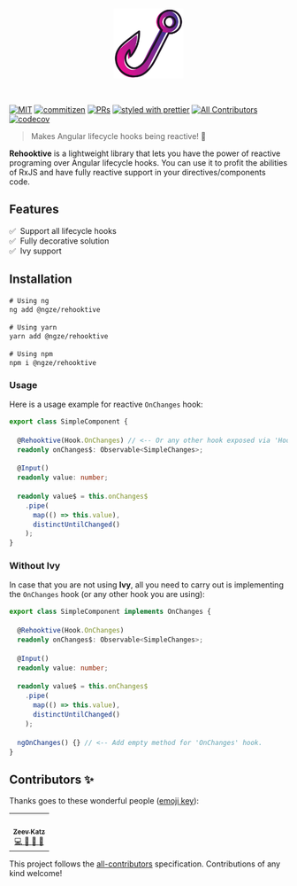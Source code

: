 <br />

<p align="center">
 <img width="25%" height="25%" src="./logo.svg">
</p>

<br />

[![MIT](https://img.shields.io/packagist/l/doctrine/orm.svg?style=flat-square)]()
[![commitizen](https://img.shields.io/badge/commitizen-friendly-brightgreen.svg?style=flat-square)]()
[![PRs](https://img.shields.io/badge/PRs-welcome-brightgreen.svg?style=flat-square)]()
[![styled with prettier](https://img.shields.io/badge/styled_with-prettier-ff69b4.svg?style=flat-square)](https://github.com/prettier/prettier)
[![All Contributors](https://img.shields.io/badge/all_contributors-1-orange.svg?style=flat-square)](#contributors-)
[![codecov](https://codecov.io/gh/ngze/rehooktive/branch/develop/graph/badge.svg)](https://codecov.io/gh/ngze/rehooktive)

> Makes Angular lifecycle hooks being reactive! 🚀

**Rehooktive** is a lightweight library that lets you have the power of reactive programing over Angular lifecycle hooks.
You can use it to profit the abilities of RxJS and have fully reactive support in your directives/components code.  

## Features

✅&nbsp;&nbsp;Support all lifecycle hooks
<br />
✅&nbsp;&nbsp;Fully decorative solution
<br />
✅&nbsp;&nbsp;Ivy support

## Installation

```
# Using ng
ng add @ngze/rehooktive

# Using yarn
yarn add @ngze/rehooktive

# Using npm
npm i @ngze/rehooktive
```

### Usage

Here is a usage example for reactive `OnChanges` hook:

```ts
export class SimpleComponent {

  @Rehooktive(Hook.OnChanges) // <-- Or any other hook exposed via 'Hook' enum.
  readonly onChanges$: Observable<SimpleChanges>;

  @Input()
  readonly value: number;

  readonly value$ = this.onChanges$
    .pipe(
      map(() => this.value),
      distinctUntilChanged()
    );
}
```

### Without Ivy

In case that you are not using **Ivy**, all you need to carry out is implementing the `OnChanges` hook (or any other hook you are using):

```ts
export class SimpleComponent implements OnChanges {

  @Rehooktive(Hook.OnChanges)
  readonly onChanges$: Observable<SimpleChanges>;

  @Input()
  readonly value: number;

  readonly value$ = this.onChanges$
    .pipe(
      map(() => this.value),
      distinctUntilChanged()
    );

  ngOnChanges() {} // <-- Add empty method for 'OnChanges' hook.
}
```

## Contributors ✨

Thanks goes to these wonderful people ([emoji key](https://allcontributors.org/docs/en/emoji-key)):

<!-- ALL-CONTRIBUTORS-LIST:START - Do not remove or modify this section -->
<!-- prettier-ignore-start -->
<!-- markdownlint-disable -->
<table>
  <tr>
    <td align="center"><a href="https://il.linkedin.com/in/zeev-katz"><img src="https://avatars0.githubusercontent.com/u/21024245?v=4?s=100" width="100px;" alt=""/><br /><sub><b>Zeev Katz</b></sub></a><br /><a href="https://github.com/@ngze/rehooktive/commits?author=ZeevKatz" title="Code"> 💻 </a> <a href="https://github.com/@ngze/rehooktive/commits?author=ZeevKatz" title="Documentation"> 📖 </a> <a href="#ideas-ZeevKatz" title="Ideas, Planning, & Feedback"> 🤔 </a> <a href="#maintenance-ZeevKatz" title="Maintenance"> 🚧 </a></td>
  </tr>
</table>

<!-- markdownlint-restore -->
<!-- prettier-ignore-end -->
<!-- ALL-CONTRIBUTORS-LIST:END -->

This project follows the [all-contributors](https://github.com/all-contributors/all-contributors) specification. Contributions of any kind welcome!
